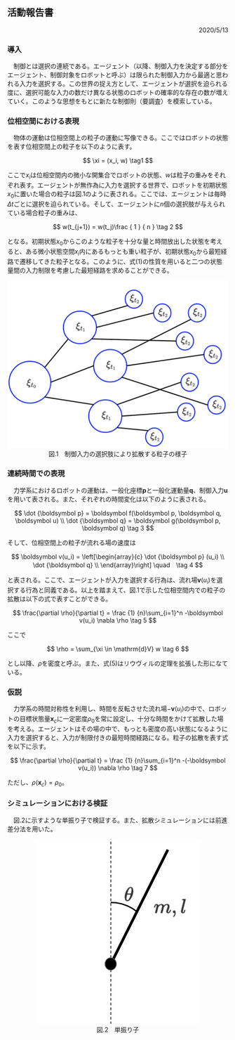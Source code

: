 ## 活動報告書
<div style="text-align: right;">
2020/5/13
</div>

### 導入
　制御とは選択の連続である。エージェント（以降、制御入力を決定する部分をエージェント、制御対象をロボットと呼ぶ）は限られた制御入力から最適と思われる入力を選択する。この世界の捉え方として、エージェントが選択を迫られる度に、選択可能な入力の数だけ異なる状態のロボットの確率的な存在の数が増えていく。このような思想をもとに新たな制御則（要調査）を模索している。

### 位相空間における表現
　物体の運動は位相空間上の粒子の運動に写像できる。ここではロボットの状態を表す位相空間上の粒子を以下のように表す。

$$
\xi = (x_i, w) \tag1
$$

ここで$x_i$は位相空間内の微小な開集合でロボットの状態、$w$は粒子の重みをそれぞれ表す。エージェントが無作為に入力を選択する世界で、ロボットを初期状態$x_0$に置いた場合の粒子は図.1のように表される。ここでは、エージェントは毎時$\Delta t$ごとに選択を迫られている。そして、エージェントに$n$個の選択肢が与えられている場合粒子の重みは、

$$
w(t_{j+1}) = w(t_j)\frac { 1 } { n } \tag 2
$$

となる。初期状態$x_0$からこのような粒子を十分な量と時間放出した状態を考えると、ある微小状態空間$x_i$内にあるもっとも重い粒子が、初期状態$x_0$から最短経路で遷移してきた粒子となる。このように、式(1)の性質を用いると二つの状態量間の入力制限を考慮した最短経路を求めることができる。

<div align="center">
<img src="image/img1.png" alt="図1" title="タイトル">
</div>
<div style="text-align: center;">
図.1　制御入力の選択肢により拡散する粒子の様子
</div>

### 連続時間での表現
　力学系におけるロボットの運動は、一般化座標$\boldsymbol p$と一般化運動量$\boldsymbol q$、制御入力$\boldsymbol u$を用いて表される。また、それぞれの時間変化は以下のように表される。

$$
\dot {\boldsymbol p} = \boldsymbol f(\boldsymbol p, \boldsymbol q, \boldsymbol u) \\
\dot {\boldsymbol q} = \boldsymbol g(\boldsymbol p, \boldsymbol q) \tag 3
$$

そして、位相空間上の粒子が流れる場の速度は

$$
\boldsymbol v(u_i) = \left[\begin{array}{c}
            \dot {\boldsymbol p} (u_i)  \\
            \dot {\boldsymbol q} \\
        \end{array}\right] \quad　\tag 4
$$

と表される。ここで、エージェントが入力を選択する行為は、流れ場$\boldsymbol v(u_i)$を選択する行為と同義である。以上を踏まえて、図.1で示した位相空間内での粒子の拡散は以下の式で表すことができる。

$$
\frac{\partial \rho}{\partial t} = \frac {1} {n}\sum_{i=1}^n -\boldsymbol v(u_i) \nabla \rho \tag 5
$$

ここで

$$
\rho = \sum_{\xi \in \mathrm{d}V} w \tag 6
$$

とし以降、$\rho$を密度と呼ぶ。また、式(5)はリウヴィルの定理を拡張した形になている。

### 仮説
　力学系の時間対称性を利用し、時間を反転させた流れ場$-\boldsymbol v(u_i)$の中で、ロボットの目標状態量$\boldsymbol x_c$に一定密度$\rho_0$を常に設定し、十分な時間をかけて拡散した場を考える。エージェントはその場の中で、もっとも密度の高い状態になるように入力を選択すると、入力が制限付きの最短時間経路になる。粒子の拡散を表す式を以下に示す。

$$
\frac{\partial \rho}{\partial t} = \frac {1} {n}\sum_{i=1}^n -(-\boldsymbol v(u_i)) \nabla \rho \tag 7
$$

ただし、$\rho(\boldsymbol x_c)=\rho_0$。

### シミュレーションにおける検証
　図.2に示すような単振り子で検証する。また、拡散シミュレーションには前進差分法を用いた。

<div align="center">
<img src="image/img2.png" alt="図1" title="タイトル">
</div>
<div style="text-align: center;">
図.2　単振り子
</div>
